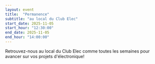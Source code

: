 ```yaml
---
layout: event
title:  "Permanence"
subtitle: "au local du Club Elec"
start_date: 2025-11-05
start_hour: "12:30:00"
end_date: 2025-11-05
end_hour: "14:00:00"
---
```


Retrouvez-nous au local du Club Elec comme toutes les semaines pour avancer sur vos projets d'électronique!

